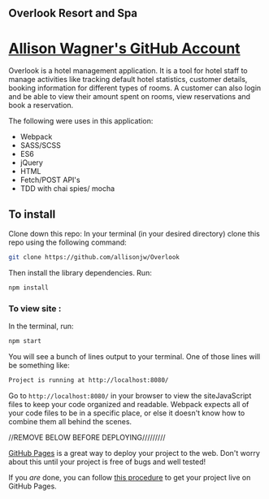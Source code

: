 ## Overlook Resort and Spa
# [Allison Wagner's GitHub Account](https://github.com/allisonjw)

Overlook is a hotel management application. It is a tool for hotel staff to manage activities like tracking default hotel statistics, customer details, booking information for different types of rooms. A customer can also login and be able to view their amount spent on rooms, view reservations and book a reservation.

The following were uses in this application:

- Webpack
- SASS/SCSS
- ES6 
- jQuery
- HTML
- Fetch/POST API's
- TDD with chai spies/ mocha

## To install

Clone down this repo:
In your terminal (in your desired directory) clone this repo using the following command:
```bash
git clone https://github.com/allisonjw/Overlook
```

Then install the library dependencies. Run:

```bash
npm install
```

### To view site :

In the terminal, run:

```bash
npm start
```

You will see a bunch of lines output to your terminal. One of those lines will be something like:

```bash
Project is running at http://localhost:8080/
```

Go to `http://localhost:8080/` in your browser to view the siteJavaScript files to keep your code organized and readable. Webpack expects all of your code files to be in a specific place, or else it doesn't know how to combine them all behind the scenes.

//REMOVE BELOW BEFORE DEPLOYING/////////


[GitHub Pages](https://pages.github.com/) is a great way to deploy your project to the web. Don't worry about this until your project is free of bugs and well tested!

If you _are_ done, you can follow [this procedure](./gh-pages-procedure.md) to get your project live on GitHub Pages.
